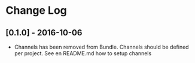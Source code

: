
# Change Log

## [0.1.0] - 2016-10-06

- Channels has been removed from Bundle. Channels should be defined per
project. See en README.md how to setup channels
